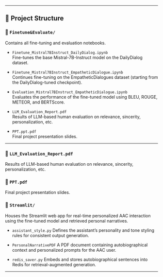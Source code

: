 
---

## 📁 Project Structure

### 🔹 `Finetune&Evaluate/`
Contains all fine-tuning and evaluation notebooks.

- `Finetune_Mistral7BInstruct_DailyDialog.ipynb`  
  Fine-tunes the base Mistral-7B-Instruct model on the DailyDialog dataset.

- `Finetune_Mistral7BInstruct_EmpatheticDialogue.ipynb`  
  Continues fine-tuning on the EmpatheticDialogues dataset (starting from the DailyDialog-tuned checkpoint).

- `Evaluation_Mistral7BInstruct_EmpatheticDialogue.ipynb`  
  Evaluates the performance of the fine-tuned model using BLEU, ROUGE, METEOR, and BERTScore.

- `LLM_Evaluation_Report.pdf`  
  Results of LLM-based human evaluation on relevance, sincerity, personalization, etc.

- `PPT.ppt.pdf`  
  Final project presentation slides.

---
### 🔹 `LLM_Evaluation_Report.pdf`  
  Results of LLM-based human evaluation on relevance, sincerity, personalization, etc.

### 🔹 `PPT.pdf`  
  Final project presentation slides.


### 🔹 `Streamlit/`
Houses the Streamlit web app for real-time personalized AAC interaction using the fine-tuned model and retrieved personal narratives.


  - `assistant_style.py`
  Defines the assistant’s personality and tone styling rules for consistent output generation.

  - `PersonalNarrativePDF`
  A PDF document containing autobiographical context and personalized prompts for the AAC user.

  - `redis_saver.py`
  Embeds and stores autobiographical sentences into Redis for retrieval-augmented generation.

  ---

